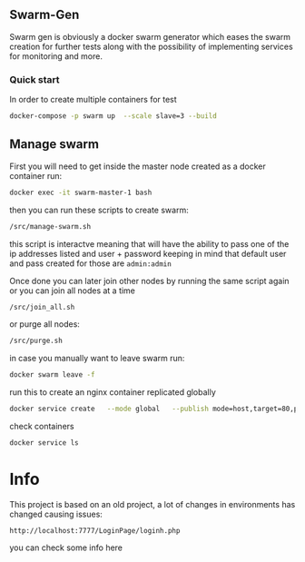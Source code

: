 ## Swarm-Gen
Swarm gen is obviously a docker swarm generator which eases the swarm creation for further tests along with the possibility of implementing services for monitoring and more.

### Quick start
In order to create multiple containers for test
```sh
docker-compose -p swarm up  --scale slave=3 --build
```
## Manage swarm
First you will need to get inside the master node created as a docker container run:
```sh
docker exec -it swarm-master-1 bash
```
then you can run these scripts to create swarm:
```sh
/src/manage-swarm.sh
```
this script is interactve meaning that will have the ability to pass one of the ip addresses listed and user + password keeping in mind that default user and pass created for those are `admin:admin`

Once done you can later join other nodes by running the same script again or you can join all nodes at a time
```sh
/src/join_all.sh
```
or purge all nodes:
```sh
/src/purge.sh
```

in case you manually want to leave swarm run:
```sh
docker swarm leave -f
```

run this to create an nginx container replicated globally
```sh
docker service create   --mode global   --publish mode=host,target=80,published=8080   --name=nginx   nginx:latest
```

check containers
```sh
docker service ls
```

# Info
This project is based on an old project, a lot of changes in environments has changed causing issues:
```
http://localhost:7777/LoginPage/loginh.php
```
you can check some info here
